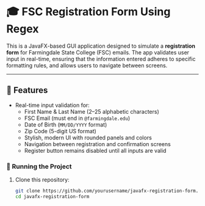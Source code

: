 # 🎓 FSC Registration Form Using Regex

This is a JavaFX-based GUI application designed to simulate a **registration form** for Farmingdale State College (FSC) emails. 
The app validates user input in real-time, ensuring that the information entered adheres to specific formatting rules, and allows users to navigate between screens.

---

## 🚀 Features

- Real-time input validation for:
  - First Name & Last Name (2–25 alphabetic characters)
  - FSC Email (must end in `@farmingdale.edu`)
  - Date of Birth (`MM/DD/YYYY` format)
  - Zip Code (5-digit US format)
  - Stylish, modern UI with rounded panels and colors
  -  Navigation between registration and confirmation screens
  - Register button remains disabled until all inputs are valid



### 🧪 Running the Project

1. Clone this repository:
   ```bash
   git clone https://github.com/yourusername/javafx-registration-form.git
   cd javafx-registration-form
